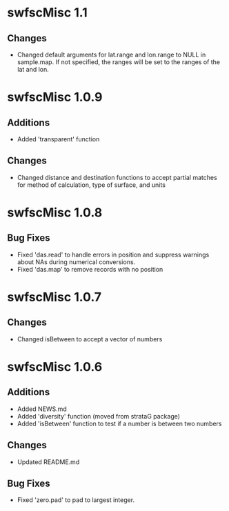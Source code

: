 # swfscMisc 1.1

## Changes

* Changed default arguments for lat.range and lon.range to NULL in sample.map. If not specified, the ranges will be set to the ranges of the lat and lon.


# swfscMisc 1.0.9

## Additions

* Added 'transparent' function

## Changes

* Changed distance and destination functions to accept partial matches for method 
of calculation, type of surface, and units

# swfscMisc 1.0.8

## Bug Fixes

* Fixed 'das.read' to handle errors in position and suppress warnings about NAs
during numerical conversions.
* Fixed 'das.map' to remove records with no position


# swfscMisc 1.0.7

## Changes

* Changed isBetween to accept a vector of numbers

# swfscMisc 1.0.6

## Additions

* Added NEWS.md
* Added 'diversity' function (moved from strataG package)
* Added 'isBetween' function to test if a number is between two numbers

## Changes

* Updated README.md

## Bug Fixes

* Fixed 'zero.pad' to pad to largest integer.



